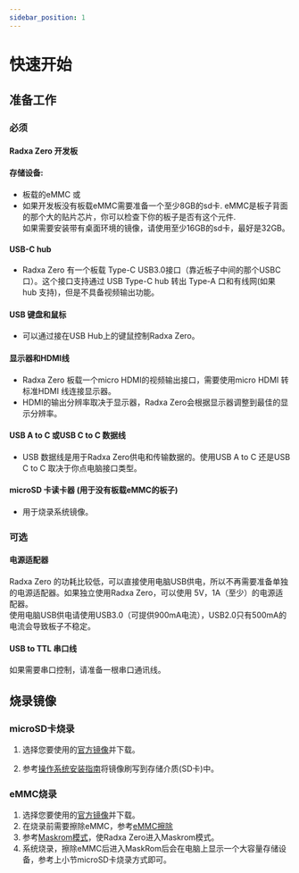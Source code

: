 ```yaml
---
sidebar_position: 1
---
```


# 快速开始

## 准备工作

### 必须

#### Radxa Zero 开发板

#### 存储设备:

- 板载的eMMC 或
- 如果开发板没有板载eMMC需要准备一个至少8GB的sd卡. eMMC是板子背面的那个大的贴片芯片，你可以检查下你的板子是否有这个元件.<br/>如果需要安装带有桌面环境的镜像，请使用至少16GB的sd卡，最好是32GB。

#### USB-C hub

- Radxa Zero 有一个板载 Type-C USB3.0接口（靠近板子中间的那个USBC口）。这个接口支持通过 USB Type-C hub 转出 Type-A 口和有线网(如果 hub 支持)，但是不具备视频输出功能。

#### USB 键盘和鼠标

- 可以通过接在USB Hub上的键鼠控制Radxa Zero。

#### 显示器和HDMI线

- Radxa Zero 板载一个micro HDMI的视频输出接口，需要使用micro HDMI 转标准HDMI 线连接显示器。
- HDMI的输出分辨率取决于显示器，Radxa Zero会根据显示器调整到最佳的显示分辨率。

#### USB A to C 或USB C to C 数据线

- USB 数据线是用于Radxa Zero供电和传输数据的。使用USB A to C 还是USB C to C 取决于你点电脑接口类型。

#### microSD 卡读卡器 (用于没有板载eMMC的板子)

- 用于烧录系统镜像。

### 可选

#### 电源适配器

Radxa Zero 的功耗比较低，可以直接使用电脑USB供电，所以不再需要准备单独的电源适配器。如果独立使用Radxa Zero，可以使用 5V，1A（至少）的电源适配器。<br/> 使用电脑USB供电请使用USB3.0（可提供900mA电流），USB2.0只有500mA的电流会导致板子不稳定。

#### USB to TTL 串口线

如果需要串口控制，请准备一根串口通讯线。

## 烧录镜像

### microSD卡烧录

1. 选择您要使用的[官方镜像](/zero/images)并下载。

2. 参考[操作系统安装指南](/general-tutorial/os-installation)将镜像刷写到存储介质(SD卡)中。

### eMMC烧录

1. 选择您要使用的[官方镜像](/zero/images)并下载。
2. 在烧录前需要擦除eMMC，参考[eMMC擦除](/zero/zero/erase-emmc)
3. 参考[Maskrom模式](/zero/zero/maskrom)，使Radxa Zero进入Maskrom模式。
4. 系统烧录，擦除eMMC后进入MaskRom后会在电脑上显示一个大容量存储设备，参考上小节microSD卡烧录方式即可。
